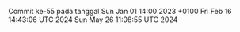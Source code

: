 Commit ke-55 pada tanggal Sun Jan 01 14:00 2023 +0100
Fri Feb 16 14:43:06 UTC 2024
Sun May 26 11:08:55 UTC 2024
